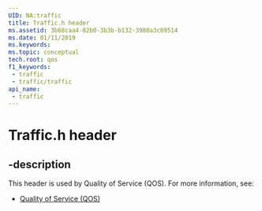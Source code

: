 ```yaml
---
UID: NA:traffic
title: Traffic.h header
ms.assetid: 3b68caa4-02b0-3b3b-b132-3980a3c09514
ms.date: 01/11/2019
ms.keywords: 
ms.topic: conceptual
tech.root: qos
f1_keywords:
 - traffic
 - traffic/traffic
api_name:
 - traffic
---
```


# Traffic.h header


## -description

This header is used by Quality of Service (QOS). For more information, see:

- [Quality of Service (QOS)](../_qos/index.md)

